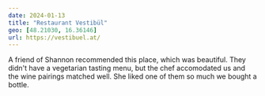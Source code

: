 ```yaml
---
date: 2024-01-13
title: "Restaurant Vestibül"
geo: [48.21030, 16.36146]
url: https://vestibuel.at/
---
```


A friend of Shannon recommended this place, which was beautiful. They didn't have a vegetarian tasting menu, but the chef accomodated us and the wine pairings matched well. She liked one of them so much we bought a bottle.
